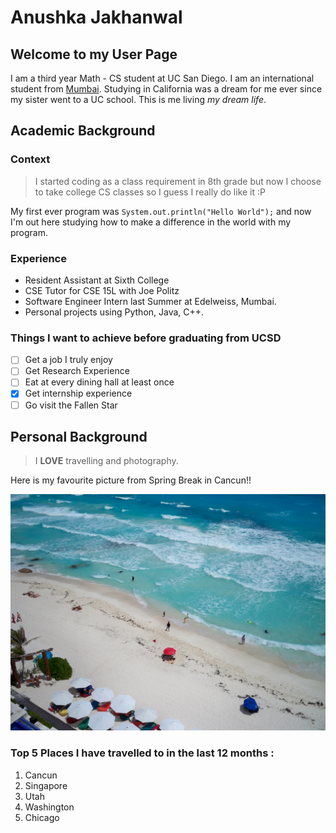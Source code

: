 # Anushka Jakhanwal
## Welcome to my User Page
I am a third year Math - CS student at UC San Diego. I am an international student from [Mumbai](https://www.gettyimages.com/photos/mumbai). Studying in California was a dream for me ever since my sister went to a UC school. This is me living _my dream life_. 

## Academic Background
### Context 
> I started coding as a class requirement in 8th grade but now I choose to take college CS classes so I guess I really do like it :P

My first ever program was `System.out.println("Hello World");` and now I'm out here studying how to make a difference in the world with my program. 

### Experience 
- Resident Assistant at Sixth College
- CSE Tutor for CSE 15L with Joe Politz
- Software Engineer Intern last Summer at Edelweiss, Mumbai.
- Personal projects using Python, Java, C++.

### Things I want to achieve before graduating from UCSD
* [ ] Get a job I truly enjoy
* [ ] Get Research Experience
* [ ] Eat at every dining hall at least once
* [x] Get internship experience
* [ ] Go visit the Fallen Star

## Personal Background 
> I **LOVE** travelling and photography.


Here is my favourite picture from Spring Break in Cancun!!

![Pictures of Cancun.](Cancun.JPG)

### Top 5 Places I have travelled to in the last 12 months : 
1. Cancun
2. Singapore
3. Utah
4. Washington
5. Chicago



  
